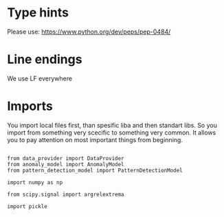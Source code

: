 # Type hints

Please use: https://www.python.org/dev/peps/pep-0484/

# Line endings

We use LF everywhere

# Imports

You import local files first, than spesific liba and then standart libs.
So you import from something very scecific to something very common.
It allows you to pay attention on most important things from beginning.

```

from data_provider import DataProvider
from anomaly_model import AnomalyModel
from pattern_detection_model import PatternDetectionModel

import numpy as np

from scipy.signal import argrelextrema

import pickle

```